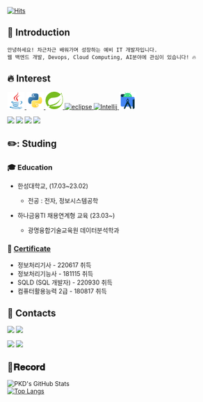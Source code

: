   [![Hits](https://hits.seeyoufarm.com/api/count/incr/badge.svg?url=https%3A%2F%2Fgithub.com%2Fpkd98&count_bg=%2379C83D&title_bg=%23555555&icon=&icon_color=%23E7E7E7&title=hits&edge_flat=false)](https://hits.seeyoufarm.com)
## :wave: Introduction
```
안녕하세요! 차근차근 배워가며 성장하는 예비 IT 개발자입니다.
웹 백엔드 개발, Devops, Cloud Computing, AI분야에 관심이 있습니다! 🔥
```

## :fire: Interest
<p>
  <!-- <a href="https://kotlinlang.org" target="_blank" rel="noreferrer"> <img src="https://raw.githubusercontent.com/devicons/devicon/master/icons/kotlin/kotlin-original.svg" alt="kotlin" width="40" height="40"/> </a> -->
<a href="https://www.java.com" target="_blank" rel="noreferrer"> <img src="https://raw.githubusercontent.com/devicons/devicon/master/icons/java/java-original.svg" alt="java" width="40" height="40"/> </a> 
  <a href="https://www.python.org" target="_blank" rel="noreferrer"> <img src="https://raw.githubusercontent.com/devicons/devicon/master/icons/python/python-original.svg" alt="python" width="40" height="40"/> </a>
<!--   <a href="https://www.cprogramming.com/" target="_blank" rel="noreferrer"> <img src="https://raw.githubusercontent.com/devicons/devicon/master/icons/c/c-original.svg" alt="c" width="40" height="40"/> </a>  -->
  <a href="https://spring.io/" target="_blank" rel="noreferrer"> <img src="https://raw.githubusercontent.com/devicons/devicon/master/icons/spring/spring-original.svg" alt="spring" width="40" height="40"/> </a> 
    <a href="https://developer.android.com/studio" target="_blank" rel="noreferrer"> <img src="https://user-images.githubusercontent.com/101521005/234900480-15c182c7-a54e-4e6c-bedb-bd77b9ff3f01.png" alt="eclipse" width="40" height="40"/> </a>
      <a href="https://www.jetbrains.com/" target="_blank" rel="noreferrer"> <img src="https://user-images.githubusercontent.com/101521005/234903996-0263a7b0-994a-48c6-98a7-970524bac6fa.png" alt="Intellij" width="40" height="40"/> </a>
    <a href="https://developer.android.com/studio" target="_blank" rel="noreferrer"> <img src="https://raw.githubusercontent.com/devicons/devicon/master/icons//androidstudio/androidstudio-original.svg" alt="android" width="40" height="40"/> </a>

<p>
  <img src="https://img.shields.io/badge/- Oracle -F80000?logo=Oracle&logoColor=white"/>
  <img src="https://img.shields.io/badge/-Amazon AWS-232F3E?logo=Amazon AWS&logoColor=white"/>
  <img src="https://img.shields.io/badge/Git-F05032?logo=git&logoColor=white">
  <img src="https://img.shields.io/badge/Github-181717?logo=github&logoColor=white">
</p>
  
## ✏️: Studing
  ### 🎓 Education
  * 한성대학교, (17.03~23.02)  
    * 전공 : 전자, 정보시스템공학 
  
  * 하나금융TI 채용연계형 교육 (23.03~)
    * 광명융합기술교육원 데이터분석학과

  ### 📖 [Certificate](https://github.com/pkd98/Certificate)
  * 정보처리기사 - 220617 취득  
  * 정보처리기능사 - 181115 취득
  * SQLD (SQL 개발자) - 220930 취득  
  * 컴퓨터활용능력 2급 - 180817 취득

## :love_letter: Contacts
[<img src="https://img.shields.io/badge/-TISTORY Blog-000000?logo=Tistory&logoColor=white"/>](https://keydi.tistory.com/)
[<img src="https://img.shields.io/badge/-NAVER mail-03C75A?logo=Naver&logoColor=white"/>](mailto:baum12345@naver.com)

![](https://github.com/pkd98/github-stats-transparent/blob/output/generated/overview.svg)
![](https://github.com/pkd98/github-stats-transparent/blob/output/generated/languages.svg)

## 💾𝐑𝐞𝐜𝐨𝐫𝐝
![PKD's GitHub Stats](https://github-readme-stats.vercel.app/api?username=pkd98&count_private=true)  
[![Top Langs](https://github-readme-stats.vercel.app/api/top-langs/?username=pkd98&langs_count=10&layout=compact)]()

